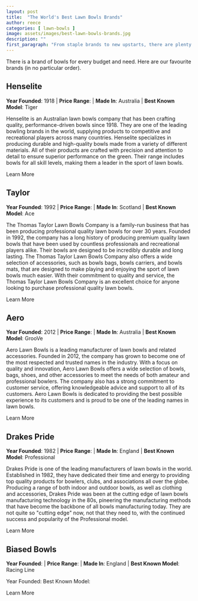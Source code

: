 ```yaml
---
layout: post
title:  "The World's Best Lawn Bowls Brands"
author: reece
categories: [ lawn-bowls ]
image: assets/images/best-lawn-bowls-brands.jpg
description: ""
first_paragraph: "From staple brands to new upstarts, there are plenty of bowls brands that are worth your attention."
---
```


There is a brand of bowls for every budget and need. Here are our favourite brands (in no particular order).
 
## Henselite

**Year Founded**: 1918 | **Price Range**: | **Made In**: Australia | **Best Known Model**: Tiger

Henselite is an Australian lawn bowls company that has been crafting quality, performance-driven bowls since 1918. They are one of the leading bowling brands in the world, supplying products to competitive and recreational players across many countries. Henselite specializes in producing durable and high-quality bowls made from a variety of different materials. All of their products are crafted with precision and attention to detail to ensure superior performance on the green. Their range includes bowls for all skill levels, making them a leader in the sport of lawn bowls.

Learn More

## Taylor

**Year Founded**: 1992 | **Price Range**: | **Made In**: Scotland | **Best Known Model**: Ace


The Thomas Taylor Lawn Bowls Company is a family-run business that has been producing professional quality lawn bowls for over 30 years. Founded in 1992, the company has a long history of producing premium quality lawn bowls that have been used by countless professionals and recreational players alike. Their bowls are designed to be incredibly durable and long lasting. The Thomas Taylor Lawn Bowls Company also offers a wide selection of accessories, such as bowls bags, bowls carriers, and bowls mats, that are designed to make playing and enjoying the sport of lawn bowls much easier. With their commitment to quality and service, the Thomas Taylor Lawn Bowls Company is an excellent choice for anyone looking to purchase professional quality lawn bowls.

Learn More

## Aero

**Year Founded**: 2012 | **Price Range**: | **Made In**: Australia | **Best Known Model**: GrooVe

Aero Lawn Bowls is a leading manufacturer of lawn bowls and related accessories. Founded in 2012, the company has grown to become one of the most respected and trusted names in the industry. With a focus on quality and innovation, Aero Lawn Bowls offers a wide selection of bowls, bags, shoes, and other accessories to meet the needs of both amateur and professional bowlers. The company also has a strong commitment to customer service, offering knowledgeable advice and support to all of its customers. Aero Lawn Bowls is dedicated to providing the best possible experience to its customers and is proud to be one of the leading names in lawn bowls.

Learn More

## Drakes Pride

**Year Founded**: 1982 | **Price Range**: | **Made In**: England | **Best Known Model**: Professional

Drakes Pride is one of the leading manufacturers of lawn bowls in the world. Established in 1982, they have dedicated their time and energy to providing top quality products for bowlers, clubs, and associations all over the globe. Producing a range of both indoor and outdoor bowls, as well as clothing and accessories, Drakes Pride was been at the cutting edge of lawn bowls manufacturing technology in the 80s, pineering the manufacturing methods that have become the backbone of all bowls manufacturing today. They are not quite so "cutting edge" now, not that they need to, with the continued success and popularity of the Professional model.

Learn More

## Biased Bowls

**Year Founded**: | **Price Range**: | **Made In**: England | **Best Known Model**: Racing Line

Year Founded: 
Best Known Model:

Learn More
